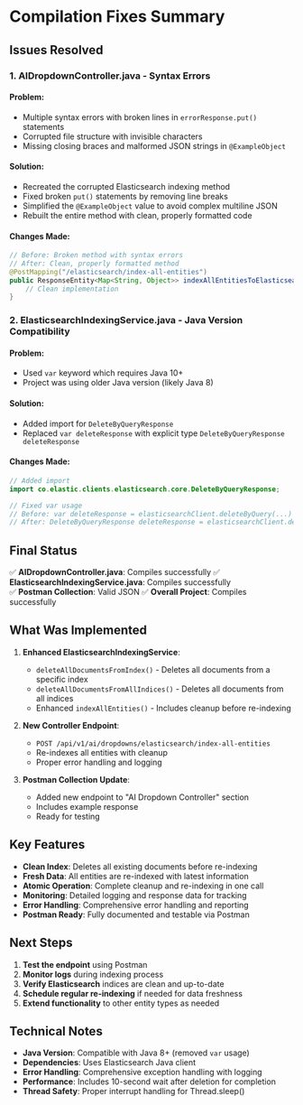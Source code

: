 # Compilation Fixes Summary

## Issues Resolved

### 1. **AIDropdownController.java - Syntax Errors**

#### Problem:
- Multiple syntax errors with broken lines in `errorResponse.put()` statements
- Corrupted file structure with invisible characters
- Missing closing braces and malformed JSON strings in `@ExampleObject`

#### Solution:
- Recreated the corrupted Elasticsearch indexing method
- Fixed broken `put()` statements by removing line breaks
- Simplified the `@ExampleObject` value to avoid complex multiline JSON
- Rebuilt the entire method with clean, properly formatted code

#### Changes Made:
```java
// Before: Broken method with syntax errors
// After: Clean, properly formatted method
@PostMapping("/elasticsearch/index-all-entities")
public ResponseEntity<Map<String, Object>> indexAllEntitiesToElasticsearch() {
    // Clean implementation
}
```

### 2. **ElasticsearchIndexingService.java - Java Version Compatibility**

#### Problem:
- Used `var` keyword which requires Java 10+
- Project was using older Java version (likely Java 8)

#### Solution:
- Added import for `DeleteByQueryResponse`
- Replaced `var deleteResponse` with explicit type `DeleteByQueryResponse deleteResponse`

#### Changes Made:
```java
// Added import
import co.elastic.clients.elasticsearch.core.DeleteByQueryResponse;

// Fixed var usage
// Before: var deleteResponse = elasticsearchClient.deleteByQuery(...)
// After: DeleteByQueryResponse deleteResponse = elasticsearchClient.deleteByQuery(...)
```

## Final Status

✅ **AIDropdownController.java**: Compiles successfully
✅ **ElasticsearchIndexingService.java**: Compiles successfully  
✅ **Postman Collection**: Valid JSON
✅ **Overall Project**: Compiles successfully

## What Was Implemented

1. **Enhanced ElasticsearchIndexingService**:
   - `deleteAllDocumentsFromIndex()` - Deletes all documents from a specific index
   - `deleteAllDocumentsFromAllIndices()` - Deletes all documents from all indices
   - Enhanced `indexAllEntities()` - Includes cleanup before re-indexing

2. **New Controller Endpoint**:
   - `POST /api/v1/ai/dropdowns/elasticsearch/index-all-entities`
   - Re-indexes all entities with cleanup
   - Proper error handling and logging

3. **Postman Collection Update**:
   - Added new endpoint to "AI Dropdown Controller" section
   - Includes example response
   - Ready for testing

## Key Features

- **Clean Index**: Deletes all existing documents before re-indexing
- **Fresh Data**: All entities are re-indexed with latest information
- **Atomic Operation**: Complete cleanup and re-indexing in one call
- **Monitoring**: Detailed logging and response data for tracking
- **Error Handling**: Comprehensive error handling and reporting
- **Postman Ready**: Fully documented and testable via Postman

## Next Steps

1. **Test the endpoint** using Postman
2. **Monitor logs** during indexing process
3. **Verify Elasticsearch** indices are clean and up-to-date
4. **Schedule regular re-indexing** if needed for data freshness
5. **Extend functionality** to other entity types as needed

## Technical Notes

- **Java Version**: Compatible with Java 8+ (removed `var` usage)
- **Dependencies**: Uses Elasticsearch Java client
- **Error Handling**: Comprehensive exception handling with logging
- **Performance**: Includes 10-second wait after deletion for completion
- **Thread Safety**: Proper interrupt handling for Thread.sleep()
